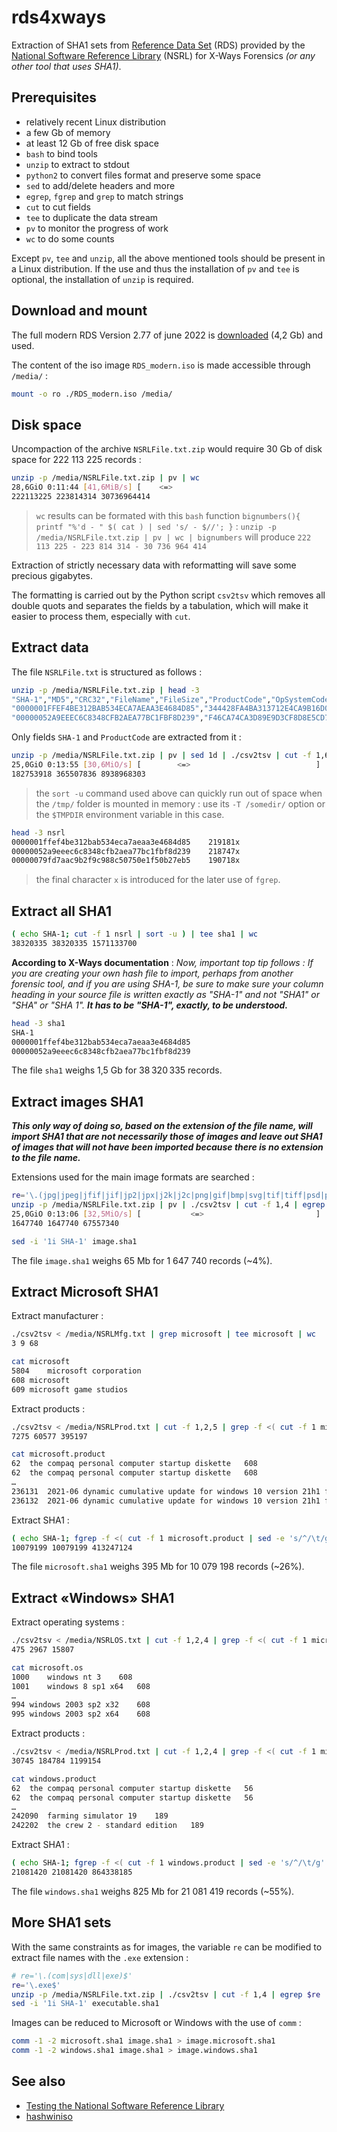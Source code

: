 # rds4xways

Extraction of SHA1 sets from [Reference Data Set](https://www.nist.gov/itl/ssd/software-quality-group/national-software-reference-library-nsrl/about-nsrl) (RDS) provided by the [National Software Reference Library](https://www.nist.gov/itl/ssd/software-quality-group/national-software-reference-library-nsrl) (NSRL) for X-Ways Forensics _(or any other tool that uses SHA1)_.


## Prerequisites

- relatively recent Linux distribution
- a few Gb of memory
- at least 12 Gb of free disk space
- `bash` to bind tools
- `unzip` to extract to stdout
- `python2` to convert files format and preserve some space
- `sed` to add/delete headers and more
- `egrep`, `fgrep` and `grep` to match strings
- `cut` to cut fields
- `tee` to duplicate the data stream
- `pv` to monitor the progress of work
- `wc` to do some counts

Except `pv`, `tee` and `unzip`, all the above mentioned tools should be present in a Linux distribution.
If the use and thus the installation of `pv` and `tee` is optional, the installation of `unzip` is required.



## Download and mount

The full modern RDS Version 2.77 of june 2022 is [downloaded](https://www.nist.gov/itl/ssd/software-quality-group/national-software-reference-library-nsrl/nsrl-download/current-rds) (4,2 Gb) and used.

The content of the iso image `RDS_modern.iso` is made accessible through `/media/` :

```bash
mount -o ro ./RDS_modern.iso /media/
```



## Disk space

Uncompaction of the archive `NSRLFile.txt.zip` would require 30 Gb of disk space for 222 113 225 records :

```bash
unzip -p /media/NSRLFile.txt.zip | pv | wc
28,6GiO 0:11:44 [41,6MiB/s] [    <=>                                           ]
222113225 223814314 30736964414
```

> `wc` results can be formated with this `bash` function `bignumbers(){ printf "%'d - " $( cat ) | sed 's/ - $//'; }` : `unzip -p /media/NSRLFile.txt.zip | pv | wc | bignumbers` will produce `222 113 225 - 223 814 314 - 30 736 964 414`

Extraction of strictly necessary data with reformatting will save some precious gigabytes.

The formatting is carried out by the Python script `csv2tsv` which removes all double quots and separates the fields by a tabulation, which will make it easier to process them, especially with `cut`.



## Extract data

The file `NSRLFile.txt` is structured as follows :

```bash
unzip -p /media/NSRLFile.txt.zip | head -3
"SHA-1","MD5","CRC32","FileName","FileSize","ProductCode","OpSystemCode","SpecialCode"
"0000001FFEF4BE312BAB534ECA7AEAA3E4684D85","344428FA4BA313712E4CA9B16D089AC4","7516A25F",".text._ZNSt14overflow_errorC1ERKSs",33,219181,"362",""
"00000052A9EEEC6C8348CFB2AEA77BC1FBF8D239","F46CA74CA3D89E9D3CF8D8E5CD77842D","2F9CC135","__DATA__mod_init_func",772,218747,"362",""
```

Only fields `SHA-1` and `ProductCode` are extracted from it :

```bash
unzip -p /media/NSRLFile.txt.zip | pv | sed 1d | ./csv2tsv | cut -f 1,6 | sed 's/$/x/g' | sort -u | tee nsrl | wc
25,0GiO 0:13:55 [30,6MiO/s] [        <=>                            ]
182753918 365507836 8938968303
```

> the `sort -u` command used above can quickly run out of space when the `/tmp/` folder is mounted in memory : use its `-T /somedir/` option or the `$TMPDIR` environment variable in this case.

```bash
head -3 nsrl
0000001ffef4be312bab534eca7aeaa3e4684d85	219181x
00000052a9eeec6c8348cfb2aea77bc1fbf8d239	218747x
00000079fd7aac9b2f9c988c50750e1f50b27eb5	190718x
```

> the final character `x` is introduced for the later use of `fgrep`.



## Extract all SHA1

```bash
( echo SHA-1; cut -f 1 nsrl | sort -u ) | tee sha1 | wc
38320335 38320335 1571133700
```

**According to X-Ways documentation** : *Now, important top tip follows : If you are creating your own hash file to import, perhaps from another forensic tool, and if you are using SHA-1, be sure to make sure your column heading in your source file is written exactly as "SHA-1" and not "SHA1" or "SHA" or "SHA 1".* ***It has to be "SHA-1", exactly, to be understood.***

```bash
head -3 sha1
SHA-1
0000001ffef4be312bab534eca7aeaa3e4684d85
00000052a9eeec6c8348cfb2aea77bc1fbf8d239
```

The file `sha1` weighs 1,5 Gb for 38 320 335 records.



## Extract images SHA1

***This only way of doing so, based on the extension of the file name, will import SHA1 that are not necessarily those of images and leave out SHA1 of images that will not have been imported because there is no extension to the file name.***

Extensions used for the main image formats are searched :

```bash
re='\.(jpg|jpeg|jfif|jif|jp2|jpx|j2k|j2c|png|gif|bmp|svg|tif|tiff|psd|pcx|webp|psd|emf|wmf)$'
unzip -p /media/NSRLFile.txt.zip | pv | ./csv2tsv | cut -f 1,4 | egrep $re | cut -f 1 | sort -u | tee image.sha1 | wc
25,0GiO 0:13:06 [32,5MiO/s] [           <=>                         ]
1647740 1647740 67557340
```
```bash
sed -i '1i SHA-1' image.sha1
```

The file `image.sha1` weighs 65 Mb for 1 647 740 records (~4%).



## Extract Microsoft SHA1

Extract manufacturer :

```bash
./csv2tsv < /media/NSRLMfg.txt | grep microsoft | tee microsoft | wc
3 9 68
```
```bash
cat microsoft
5804	microsoft corporation
608	microsoft
609	microsoft game studios
```

Extract products :

```bash
./csv2tsv < /media/NSRLProd.txt | cut -f 1,2,5 | grep -f <( cut -f 1 microsoft | sed -e 's/^/\t/g' -e 's/$/$/g' ) | tee microsoft.product | wc
7275 60577 395197
```
```bash
cat microsoft.product
62	the compaq personal computer startup diskette	608
62	the compaq personal computer startup diskette	608
…
236131	2021-06 dynamic cumulative update for windows 10 version 21h1 for x86-based systems (kb5003637)	608
236132	2021-06 dynamic cumulative update for windows 10 version 21h1 for arm64-based systems (kb5003637)	608
```

Extract SHA1 :

```bash
( echo SHA-1; fgrep -f <( cut -f 1 microsoft.product | sed -e 's/^/\t/g' -e 's/$/x/g' | sort -u ) nsrl | cut -f 1 | sort -u ) | tee microsoft.sha1 | wc
10079199 10079199 413247124
```

The file `microsoft.sha1` weighs 395 Mb for 10 079 198 records (~26%).



## Extract «Windows» SHA1

Extract operating systems :

```bash
./csv2tsv < /media/NSRLOS.txt | cut -f 1,2,4 | grep -f <( cut -f 1 microsoft | sed -e 's/^/\t/g' -e 's/$/$/g' ) | tee microsoft.os | wc
475 2967 15807
```
```bash
cat microsoft.os
1000	windows nt 3	608
1001	windows 8 sp1 x64	608
…
994	windows 2003 sp2 x32	608
995	windows 2003 sp2 x64	608
```

Extract products :

```bash
./csv2tsv < /media/NSRLProd.txt | cut -f 1,2,4 | grep -f <( cut -f 1 microsoft.os | sed -e 's/^/\t/g' -e 's/$/$/g' ) | tee windows.product | wc
30745 184784 1199154
```
```bash
cat windows.product
62	the compaq personal computer startup diskette	56
62	the compaq personal computer startup diskette	56
…
242090	farming simulator 19	189
242202	the crew 2 - standard edition	189
```

Extract SHA1 :

```bash
( echo SHA-1; fgrep -f <( cut -f 1 windows.product | sed -e 's/^/\t/g' -e 's/$/x/g' | sort -u ) nsrl | cut -f 1 | sort -u ) | tee windows.sha1 | wc
21081420 21081420 864338185
```

The file `windows.sha1` weighs 825 Mb for 21 081 419 records (~55%).



## More SHA1 sets

With the same constraints as for images, the variable `re` can be modified to extract file names with the `.exe` extension :

```bash
# re='\.(com|sys|dll|exe)$'
re='\.exe$'
unzip -p /media/NSRLFile.txt.zip | ./csv2tsv | cut -f 1,4 | egrep $re | cut -f 1 | sort -u > executable.sha1
sed -i '1i SHA-1' executable.sha1
```

Images can be reduced to Microsoft or Windows with the use of `comm` :

```bash
comm -1 -2 microsoft.sha1 image.sha1 > image.microsoft.sha1
comm -1 -2 windows.sha1 image.sha1 > image.windows.sha1
```



## See also

- [Testing the National Software Reference Library](https://www.sciencedirect.com/science/article/pii/S1742287612000345)
- [hashwiniso](hashwiniso.md)
